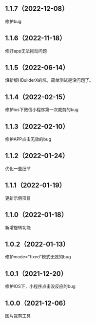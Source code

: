 ## 1.1.7（2022-12-08）
修护bug
## 1.1.6（2022-11-18）
修好app无法拖动问题
## 1.1.5（2022-06-14）
填新版HBuilderX的坑，简单测试是没问题了。
## 1.1.4（2022-02-15）
修护ios下微信小程序第一次裁剪的bug
## 1.1.3（2022-02-10）
修护APP点击无效的bug
## 1.1.2（2022-01-24）
优化一些细节
## 1.1.1（2022-01-19）
更新示例项目
## 1.1.0（2022-01-18）
新增旋转功能
## 1.0.2（2022-01-13）
修护mode="fixed"模式无效的bug
## 1.0.1（2021-12-20）
修护IOS下，小程序点击没反应的bug
## 1.0.0（2021-12-06）
图片裁剪工具
